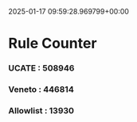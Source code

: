 2025-01-17 09:59:28.969799+00:00
# Rule Counter 
 ### UCATE : 508946

 ### Veneto : 446814

 ### Allowlist : 13930